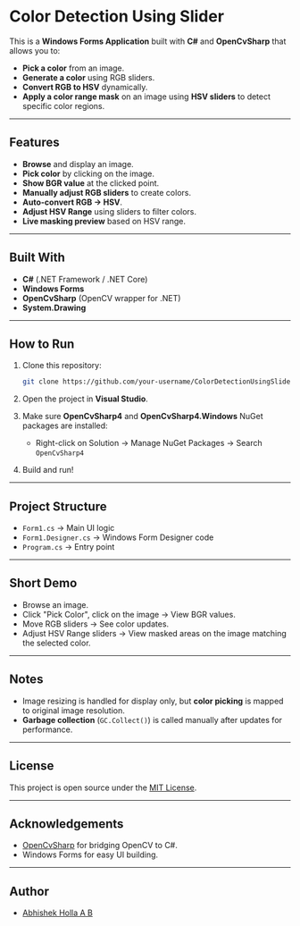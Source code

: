 # Color Detection Using Slider

This is a **Windows Forms Application** built with **C#** and **OpenCvSharp** that allows you to:

- **Pick a color** from an image.
- **Generate a color** using RGB sliders.
- **Convert RGB to HSV** dynamically.
- **Apply a color range mask** on an image using **HSV sliders** to detect specific color regions.

---

## Features

- **Browse** and display an image.
- **Pick color** by clicking on the image.
- **Show BGR value** at the clicked point.
- **Manually adjust RGB sliders** to create colors.
- **Auto-convert RGB → HSV**.
- **Adjust HSV Range** using sliders to filter colors.
- **Live masking preview** based on HSV range.

---

## Built With

- **C#** (.NET Framework / .NET Core)
- **Windows Forms**
- **OpenCvSharp** (OpenCV wrapper for .NET)
- **System.Drawing**

---

## How to Run

1. Clone this repository:
   ```bash
   git clone https://github.com/your-username/ColorDetectionUsingSlider.git
   ```

2. Open the project in **Visual Studio**.

3. Make sure **OpenCvSharp4** and **OpenCvSharp4.Windows** NuGet packages are installed:
   - Right-click on Solution → Manage NuGet Packages → Search `OpenCvSharp4`

4. Build and run!

---

## Project Structure

- `Form1.cs` → Main UI logic
- `Form1.Designer.cs` → Windows Form Designer code
- `Program.cs` → Entry point

---

## Short Demo

- Browse an image.
- Click "Pick Color", click on the image → View BGR values.
- Move RGB sliders → See color updates.
- Adjust HSV Range sliders → View masked areas on the image matching the selected color.

---

## Notes

- Image resizing is handled for display only, but **color picking** is mapped to original image resolution.
- **Garbage collection** (`GC.Collect()`) is called manually after updates for performance.

---

## License

This project is open source under the [MIT License](LICENSE).

---

## Acknowledgements

- [OpenCvSharp](https://github.com/shimat/opencvsharp) for bridging OpenCV to C#.
- Windows Forms for easy UI building.

---

## Author

- [Abhishek Holla A B](https://github.com/AbhishekHollaAB)
